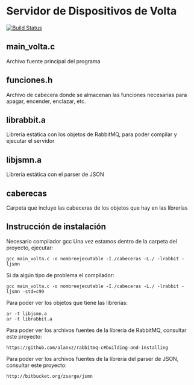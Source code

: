 # Servidor de Dispositivos de Volta

[![Build Status](https://secure.travis-ci.org/alanxz/rabbitmq-c.png?branch=master)](http://travis-ci.org/alanxz/rabbitmq-c)

## main_volta.c

Archivo fuente principal del programa

## funciones.h

Archivo de cabecera donde se almacenan las funciones necesarias para apagar, encender, enclazar, etc.

## librabbit.a

Librería estática con los objetos de RabbitMQ, para poder compilar y ejecutar el servidor

## libjsmn.a

Librería estática con el parser de JSON

## caberecas

Carpeta que incluye las cabeceras de los objetos que hay en las librerías

## Instrucción de instalación

Necesario compilador gcc
Una vez estamos dentro de la carpeta del proyecto, ejecutar:

	gcc main_volta.c -o nombreejecutable -I./cabeceras -L./ -lrabbit -ljsmn

Si da algún tipo de problema el compilador:	

	gcc main_volta.c -o nombreejecutable -I./cabeceras -L./ -lrabbit -ljsmn -std=c99

Para poder ver los objetos que tiene las librerías:

	ar -t libjsmn.a
	ar -t librabbit.a

Para poder ver los archivos fuentes de la librería de RabbitMQ, consultar este proyecto:

	https://github.com/alanxz/rabbitmq-c#building-and-installing

Para poder ver los archivos fuentes de la librería del parser de JSON, consultar este proyecto:

	http://bitbucket.org/zserge/jsmn
